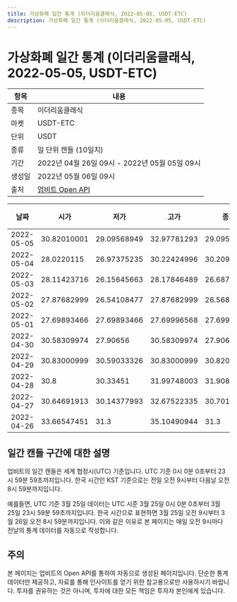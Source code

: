 ```yaml
---
title: 가상화폐 일간 통계 (이더리움클래식, 2022-05-05, USDT-ETC)
description: 가상화폐 일간 통계 (이더리움클래식, 2022-05-05, USDT-ETC)
---
```



가상화폐 일간 통계 (이더리움클래식, 2022-05-05, USDT-ETC)
===

|항목|내용|
|--|--|
|종목|이더리움클래식|
|마켓|USDT-ETC|
|단위|USDT|
|종류|일 단위 캔들 (10일치)|
|기간|2022년 04월 26일 09시 - 2022년 05월 05일 09시|
|생성일|2022년 05월 06일 09시|
|출처|[업비트 Open API](https://docs.upbit.com)|


|날짜|시가|저가|고가|종가|비고|
|--|--|--|--|--|--|
|2022-05-05|30.82010001|29.09568949|32.97781293|29.09568949|    |
|2022-05-04|28.0220115|26.97375235|30.22424996|30.2091|    |
|2022-05-03|28.11423716|26.15645663|28.17846489|26.68763|    |
|2022-05-02|27.87682999|26.54108477|27.87682999|26.56871001|    |
|2022-05-01|27.69893466|27.69893466|27.69996568|27.69996568|    |
|2022-04-30|30.58309974|27.90656|30.58309974|27.90656|    |
|2022-04-29|30.83000999|30.59033326|30.83000999|30.82010001|    |
|2022-04-28|30.8|30.33451|31.99748003|31.90895814|    |
|2022-04-27|30.64691913|30.14377993|32.67522335|30.70118001|    |
|2022-04-26|33.66547451|31.3|35.10490944|31.3|    |


일간 캔들 구간에 대한 설명
---


업비트의 일간 캔들은 세계 협정시(UTC) 기준입니다. 
UTC 기준 0시 0분 0초부터 23시 59분 59초까지입니다. 
한국 시간인 KST 기준으로는 전일 오전 9시부터 다음날 오전 8시 59분까지입니다. 


예를들면, UTC 기준 3월 25일 데이터는 UTC 시준 3월 25일 0시 0분 0초부터 3월 25일 23시 59분 59초까지입니다. 
한국 시간으로 표현하면 3월 25일 오전 9시부터 3월 26일 오전 8시 59분까지입니다. 
이와 같은 이유로 본 페이지는 매일 오전 9시마다 전날의 통계 데이터를 자동으로 작성합니다. 


주의
---


본 페이지는 업비트의 Open API를 통하여 자동으로 생성된 페이지입니다. 
단순한 통계 데이터만 제공하고, 자료를 통해 인사이트를 얻기 위한 참고용으로만 사용하시기 바랍니다. 
투자를 권유하는 것은 아니며, 투자에 대한 모든 책임은 투자자 본인에게 있습니다. 
